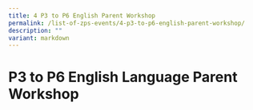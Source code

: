 ```yaml
---
title: 4 P3 to P6 English Parent Workshop
permalink: /list-of-zps-events/4-p3-to-p6-english-parent-workshop/
description: ""
variant: markdown
---
```

# **P3 to P6 English Language Parent Workshop**